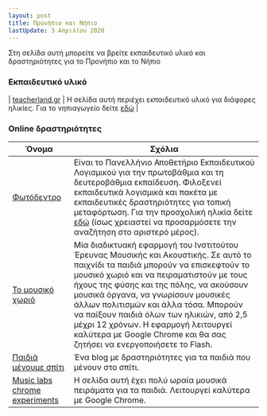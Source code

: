 ```yaml
---
layout: post
title: Προνήπιο και Νήπιο
lastUpdate: 3 Απριλίου 2020
---
```


Στη σελίδα αυτή μπορείτε να βρείτε εκπαιδευτικό υλικό και δραστηριότητες για το Προνήπιο και το Νήπιο

### Εκπαιδευτικό υλικό

| [teacherland.gr](http://teacherland.gr/) | Η σελίδα αυτή περιέχει εκπαιδευτικό υλικό για διάφορες ηλικίες. Για το νηπιαγωγείο δείτε [εδώ](http://teacherland.gr/nipiagogio.php) |

### Online δραστηριότητες

| Όνομα | Σχόλια |
| --- | --- |
| [Φωτόδεντρο](http://photodentro.edu.gr) | Είναι το Πανελλήνιο Αποθετήριο Εκπαιδευτικού Λογισμικού για την πρωτοβάθμια και τη δευτεροβάθμια εκπαίδευση. Φιλοξενεί εκπαιδευτικά λογισμικά και πακέτα με εκπαιδευτικές δραστηριότητες για τοπική μεταφόρτωση. Για την προσχολική ηλικία δείτε [εδώ](http://photodentro.edu.gr/edusoft/simple-search?newQuery=yes#q1=/q2=/q3=1,/q4=/q5=/sb=1/rd=DESC/rp=10/st=/rq=/rqc=/q6=/q7=/q8=/q11=/q9=/q10=/q13=/q14=/q15=/q12=) (ίσως χρειαστεί να προσαρμόσετε την αναζήτηση στο αριστερό μέρος). |
| [Το μουσικό χωριό](http://www.iema.gr/data/edu/EMMELEIA/) | Μία διαδικτυακή εφαρμογή του Ινστιτούτου Έρευνας Μουσικής και Ακουστικής. Σε αυτό το παιχνίδι τα παιδιά μπορούν να επισκεφτούν το μουσικό χωριό και να πειραματιστούν με τους ήχους της φύσης και της πόλης, να ακούσουν μουσικά όργανα, να γνωρίσουν μουσικές άλλων πολιτισμών και άλλα τόσα. Μπορούν να παίξουν παιδιά όλων των ηλικιών, από 2,5 μέχρι 12 χρόνων. Η εφαρμογή λειτουργεί καλύτερα με Google Chrome και θα σας ζητήσει να ενεργοποιήσετε το Flash. |
| [Παιδιά μένουμε σπίτι](https://paidiamenoumespiti.wixsite.com/paidiastospiti) | Ένα blog με δραστηριότητες για τα παιδιά που μένουν στο σπίτι. |
| [Music labs chrome experiments](https://musiclab.chromeexperiments.com/) | Η σελίδα αυτή έχει πολύ ωραία μουσικά πειράματα για τα παιδιά. Λειτουργεί καλύτερα με Google Chrome. |

